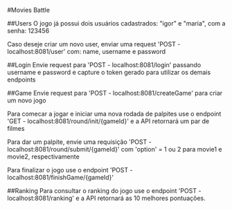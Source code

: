 #Movies Battle

##Users
O jogo já possui dois usuários cadastrados: "igor" e "maria", com a senha: 123456 

Caso deseje criar um novo user, enviar uma request 'POST - localhost:8081/user' com: name, username e password

##Login
Envie request para 'POST - localhost:8081/login' passando username e password e capture o token gerado para utilizar os demais endpoints

##Game
Envie request para 'POST - localhost:8081/createGame' para criar um novo jogo

Para comecar a jogar e iniciar uma nova rodada de palpites use o endpoint 'GET - localhost:8081/round/init/{gameId}' e a API retornará um par de filmes

Para dar um palpite, envie uma requisição 'POST - localhost:8081/round/submit/{gameId}' com 'option' = 1 ou 2 para movie1 e movie2, respectivamente

Para finalizar o jogo use o endpoint 'POST - localhost:8081/finishGame/{gameId}'

##Ranking
Para consultar o ranking do jogo use o endpoint 'POST - localhost:8081/ranking' e a API retornará as 10 melhores pontuações.



